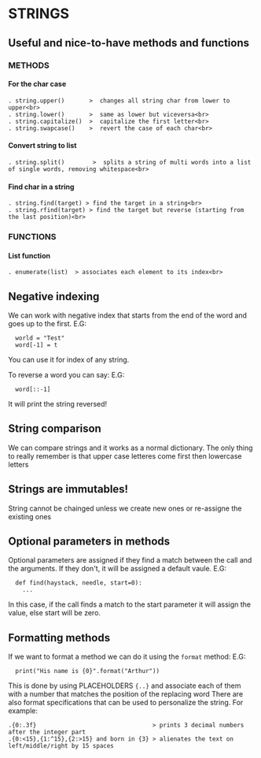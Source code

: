 # STRINGS
## Useful and nice-to-have methods and functions
### METHODS
#### For the char case
```
. string.upper()       >  changes all string char from lower to upper<br>
. string.lower()       >  same as lower but viceversa<br>
. string.capitalize()  >  capitalize the first letter<br>
. string.swapcase()    >  revert the case of each char<br>
```
#### Convert string to list
```
. string.split()        >  splits a string of multi words into a list of single words, removing whitespace<br>
```
#### Find char in a string
```
. string.find(target) > find the target in a string<br>
. string.rfind(target) > find the target but reverse (starting from the last position)<br>
```
### FUNCTIONS
#### List function
```
. enumerate(list)  > associates each element to its index<br>
```


## Negative indexing
We can work with negative index that starts from the end of the word and goes up to the first.
E.G:
```
  world = "Test"
  word[-1] = t
```
You can use it for index of any string.

To reverse a word you can say:
E.G:
```
  word[::-1]
```
It will print the string reversed!


## String comparison
We can compare strings and it works as a normal dictionary.
The only thing to really remember is that upper case letteres come first then lowercase letters

## Strings are immutables!
String cannot be chainged unless we create new ones or re-assigne the existing ones

## Optional parameters in methods
Optional parameters are assigned if they find a match between the call and the arguments.
If they don't, it will be assigned a default vaule.
E.G:
```
  def find(haystack, needle, start=0):
    ...
```
In this case, if the call finds a match to the start parameter it will
assign the value, else start will be zero.


## Formatting methods
If we want to format a method we can do it using the ```format``` method:
E.G:
```
  print("His name is {0}".format("Arthur"))
```
This is done by using PLACEHOLDERS ```{..}``` and associate each of them with a number that matches the position of the replacing word
There are also format specifications that can be used to personalize the string. For example:
```
.{0:.3f}                                 > prints 3 decimal numbers after the integer part
.{0:<15},{1:^15},{2:>15} and born in {3} > alienates the text on left/middle/right by 15 spaces
```
